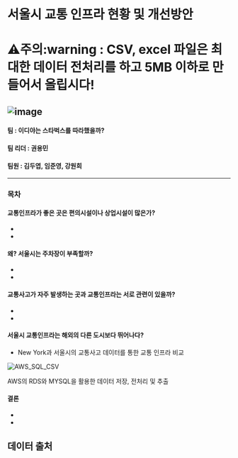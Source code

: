 # 서울시 교통 인프라 현황 및 개선방안
# :warning:주의:warning : CSV, excel 파일은 최대한 데이터 전처리를 하고 5MB 이하로 만들어서 올립시다!


![image](https://user-images.githubusercontent.com/110883172/199870328-d8690d96-e3cc-482c-b0fc-475e55e5ad21.png)
----------------------------------
#### 팀 : 이디야는 스타벅스를 따라했을까?
#### 팀 리더 : 권용민
#### 팀원 : 김두엽, 임준영, 강원희
-----------------------------------



### 목차
#### 교통인프라가 좋은 곳은 편의시설이나 상업시설이 많은가?
- 
- 

#### 왜? 서울시는 주차장이 부족할까?
- 
- 

#### 교통사고가 자주 발생하는 곳과 교통인프라는 서로 관련이 있을까?
- 
- 


#### 서울시 교통인프라는 해외의 다른 도시보다 뛰어나다?
- New York과 서울시의 교통사고 데이터를 통한 교통 인프라 비교

 ![AWS_SQL_CSV](https://user-images.githubusercontent.com/104895130/200751565-e14f00f0-42cc-4437-b3e3-18b2511e34e6.png)

AWS의 RDS와 MYSQL을 활용한 데이터 저장, 전처리 및 추출


#### 결론
- 
- 


## 데이터 출처
